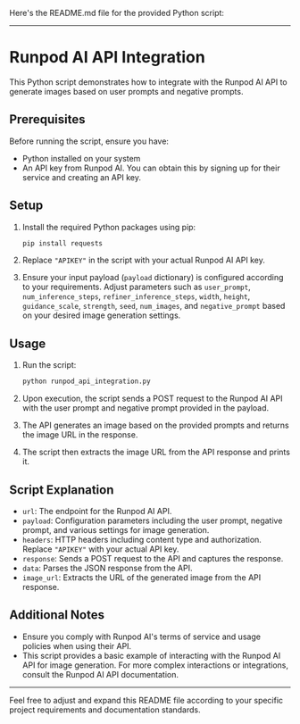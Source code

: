 Here's the README.md file for the provided Python script:

---

# Runpod AI API Integration

This Python script demonstrates how to integrate with the Runpod AI API to generate images based on user prompts and negative prompts.

## Prerequisites

Before running the script, ensure you have:

- Python installed on your system
- An API key from Runpod AI. You can obtain this by signing up for their service and creating an API key.

## Setup

1. Install the required Python packages using pip:
    ```bash
    pip install requests
    ```

2. Replace `"APIKEY"` in the script with your actual Runpod AI API key.

3. Ensure your input payload (`payload` dictionary) is configured according to your requirements. Adjust parameters such as `user_prompt`, `num_inference_steps`, `refiner_inference_steps`, `width`, `height`, `guidance_scale`, `strength`, `seed`, `num_images`, and `negative_prompt` based on your desired image generation settings.

## Usage

1. Run the script:
    ```bash
    python runpod_api_integration.py
    ```

2. Upon execution, the script sends a POST request to the Runpod AI API with the user prompt and negative prompt provided in the payload.

3. The API generates an image based on the provided prompts and returns the image URL in the response.

4. The script then extracts the image URL from the API response and prints it.

## Script Explanation

- `url`: The endpoint for the Runpod AI API.
- `payload`: Configuration parameters including the user prompt, negative prompt, and various settings for image generation.
- `headers`: HTTP headers including content type and authorization. Replace `"APIKEY"` with your actual API key.
- `response`: Sends a POST request to the API and captures the response.
- `data`: Parses the JSON response from the API.
- `image_url`: Extracts the URL of the generated image from the API response.

## Additional Notes

- Ensure you comply with Runpod AI's terms of service and usage policies when using their API.
- This script provides a basic example of interacting with the Runpod AI API for image generation. For more complex interactions or integrations, consult the Runpod AI API documentation.

---

Feel free to adjust and expand this README file according to your specific project requirements and documentation standards.
